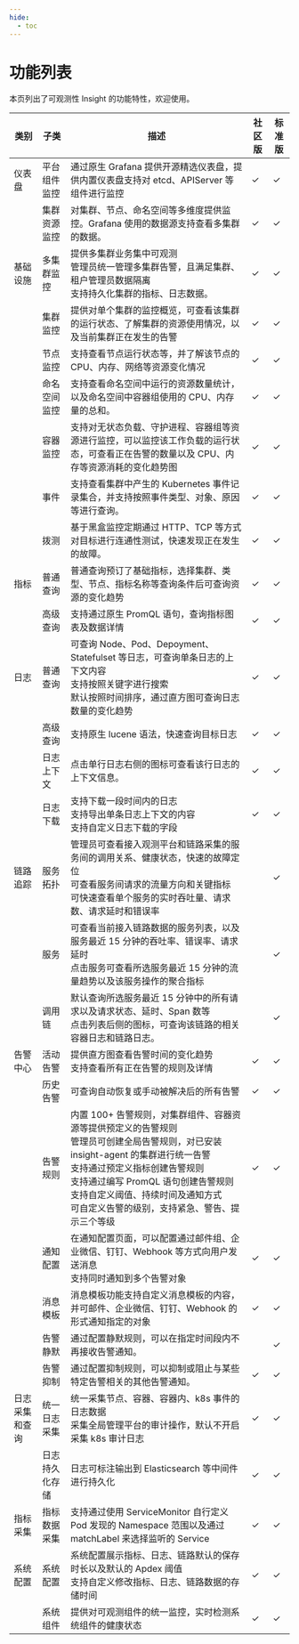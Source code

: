 ```yaml
---
hide:
  - toc
---
```


# 功能列表

本页列出了可观测性 Insight 的功能特性，欢迎使用。

| 类别 | 子类 | 描述 | 社区版 | 标准版 |
| ---- | ---- | ---- | ---- | ---- |
| 仪表盘 | 平台组件监控 | 通过原生 Grafana 提供开源精选仪表盘，提供内置仪表盘支持对 etcd、APIServer 等组件进行监控 | ✓ | ✓ |
|  | 集群资源监控 | 对集群、节点、命名空间等多维度提供监控。Grafana 使用的数据源支持查看多集群的数据。 | ✓ | ✓ |
| 基础设施 | 多集群监控 | 提供多集群业务集中可观测<br />管理员统一管理多集群告警，且满足集群、租户管理员数据隔离<br />支持持久化集群的指标、日志数据。 | ✓ | ✓ |
|  | 集群监控 | 提供对单个集群的监控概览，可查看该集群的运行状态、了解集群的资源使用情况，以及当前集群正在发生的告警 | ✓ | ✓ |
|  | 节点监控 | 支持查看节点运行状态等，并了解该节点的 CPU、内存、网络等资源变化情况 | ✓ | ✓ |
|  | 命名空间监控 | 支持查看命名空间中运行的资源数量统计，以及命名空间中容器组使用的 CPU、内存量的总和。 | ✓ | ✓ |
|  | 容器监控 | 支持对无状态负载、守护进程、容器组等资源进行监控，可以监控该工作负载的运行状态，可查看正在告警的数量以及 CPU、内存等资源消耗的变化趋势图 | ✓ | ✓ |
|  | 事件 | 支持查看集群中产生的 Kubernetes 事件记录集合，并支持按照事件类型、对象、原因等进行查询。 | ✓ | ✓ |
|  | 拨测 | 基于黑盒监控定期通过 HTTP、TCP 等方式对目标进行连通性测试，快速发现正在发生的故障。 | ✓ | ✓ |
| 指标 | 普通查询 | 普通查询预订了基础指标，选择集群、类型、节点、指标名称等查询条件后可查询资源的变化趋势 | ✓ | ✓ |
|  | 高级查询 | 支持通过原生 PromQL 语句，查询指标图表及数据详情 | ✓ | ✓ |
| 日志 | 普通查询 | 可查询 Node、Pod、Depoyment、Statefulset 等日志，可查询单条日志的上下文内容<br />支持按照关键字进行搜索<br />默认按照时间排序，通过直方图可查询日志数量的变化趋势 | ✓ | ✓ |
|  | 高级查询 | 支持原生 lucene 语法，快速查询目标日志  | ✓ | ✓ |
|  | 日志上下文 | 点击单行日志右侧的图标可查看该行日志的上下文信息。 | ✓ | ✓ |
|  | 日志下载 | 支持下载一段时间内的日志<br />支持导出单条日志上下文的内容<br />支持自定义日志下载的字段 | ✓ | ✓ |
| 链路追踪 | 服务拓扑 | 管理员可查看接入观测平台和链路采集的服务间的调用关系、健康状态，快速的故障定位<br />可查看服务间请求的流量方向和关键指标<br />可快速查看单个服务的实时吞吐量、请求数、请求延时和错误率 |  | ✓ |
|  | 服务 | 可查看当前接入链路数据的服务列表，以及服务最近 15 分钟的吞吐率、错误率、请求延时 <br /> 点击服务可查看所选服务最近 15 分钟的流量趋势以及该服务操作的聚合指标 |  | ✓ |
|  | 调用链 | 默认查询所选服务最近 15 分钟中的所有请求以及请求状态、延时、Span 数等 <br />点击列表后侧的图标，可查询该链路的相关容器日志和链路日志。 |  | ✓ |
| 告警中心 | 活动告警 | 提供直方图查看告警时间的变化趋势<br />支持查看所有正在告警的规则及详情 | ✓ | ✓ |
|  | 历史告警 | 可查询自动恢复或手动被解决后的所有告警 | ✓ | ✓ |
|  | 告警规则 | 内置 100+ 告警规则，对集群组件、容器资源等提供预定义的告警规则<br />管理员可创建全局告警规则，对已安装 insight-agent 的集群进行统一告警<br />支持通过预定义指标创建告警规则<br />支持通过编写 PromQL 语句创建告警规则<br />支持自定义阈值、持续时间及通知方式<br />可自定义告警的级别，支持紧急、警告、提示三个等级 | ✓ | ✓ |
|  | 通知配置 | 在通知配置页面，可以配置通过邮件组、企业微信、钉钉、Webhook 等方式向用户发送消息<br />支持同时通知到多个告警对象 | ✓ | ✓ |
|  | 消息模板 | 消息模板功能支持自定义消息模板的内容，并可邮件、企业微信、钉钉、Webhook 的形式通知指定的对象 | ✓ | ✓ |
|  | 告警静默 | 通过配置静默规则，可以在指定时间段内不再接收告警通知。 |  | ✓ |
|  | 告警抑制 | 通过配置抑制规则，可以抑制或阻止与某些特定告警相关的其他告警通知。 | ✓ | ✓ |
| 日志采集和查询 | 统一日志采集 | 统一采集节点、容器、容器内、k8s 事件的日志数据<br />采集全局管理平台的审计操作，默认不开启采集 k8s 审计日志 | ✓ | ✓ |
|  | 日志持久化存储 | 日志可标注输出到 Elasticsearch 等中间件进行持久化 | ✓ | ✓ |
| 指标采集 | 指标数据采集 | 支持通过使用 ServiceMonitor 自行定义 Pod 发现的 Namespace 范围以及通过 matchLabel 来选择监听的 Service | ✓ | ✓ |
| 系统配置 | 系统配置 | 系统配置展示指标、日志、链路默认的保存时长以及默认的 Apdex 阈值<br />支持自定义修改指标、日志、链路数据的存储时间 | ✓ | ✓ |
|  | 系统组件 | 提供对可观测组件的统一监控，实时检测系统组件的健康状态 | ✓ | ✓ |
